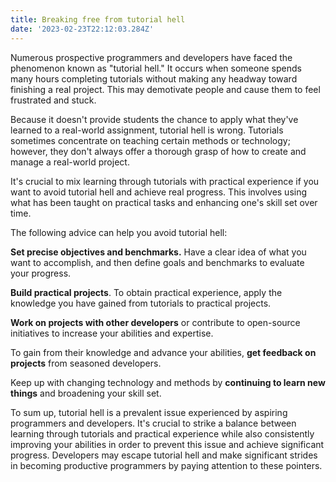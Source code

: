 ```yaml
---
title: Breaking free from tutorial hell
date: '2023-02-23T22:12:03.284Z'
---
```


Numerous prospective programmers and developers have faced the phenomenon known as "tutorial hell." It occurs when someone spends many hours completing tutorials without making any headway toward finishing a real project. This may demotivate people and cause them to feel frustrated and stuck.

Because it doesn't provide students the chance to apply what they've learned to a real-world assignment, tutorial hell is wrong. Tutorials sometimes concentrate on teaching certain methods or technology; however, they don't always offer a thorough grasp of how to create and manage a real-world project.

It's crucial to mix learning through tutorials with practical experience if you want to avoid tutorial hell and achieve real progress. This involves using what has been taught on practical tasks and enhancing one's skill set over time.

The following advice can help you avoid tutorial hell:

**Set precise objectives and benchmarks.** Have a clear idea of what you want to accomplish, and then define goals and benchmarks to evaluate your progress.

**Build practical projects**. To obtain practical experience, apply the knowledge you have gained from tutorials to practical projects.

**Work on projects with other developers** or contribute to open-source initiatives to increase your abilities and expertise.

To gain from their knowledge and advance your abilities, **get feedback on projects** from seasoned developers.

Keep up with changing technology and methods by **continuing to learn new things** and broadening your skill set.

To sum up, tutorial hell is a prevalent issue experienced by aspiring programmers and developers. It's crucial to strike a balance between learning through tutorials and practical experience while also consistently improving your abilities in order to prevent this issue and achieve significant progress. Developers may escape tutorial hell and make significant strides in becoming productive programmers by paying attention to these pointers.
